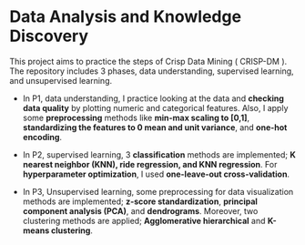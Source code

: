 # Data Analysis and Knowledge Discovery
This project aims to practice the steps of Crisp Data Mining ( CRISP-DM ).
The repository includes 3 phases, data understanding, supervised learning, and unsupervised learning.

- In P1, data understanding, I practice looking at the data and **checking data quality** by plotting numeric and categorical features. Also, I apply some **preprocessing** methods like **min-max scaling to [0,1]**,  **standardizing the features to 0 mean and unit variance**, and **one-hot encoding**.

- In P2, supervised learning, 3 **classification** methods are implemented; **K nearest neighbor (KNN), ride regression, and KNN regression**. For **hyperparameter optimization**, I used **one-leave-out cross-validation**.

- In P3, Unsupervised learning, some preprocessing for data visualization methods are implemented; **z-score standardization**, **principal component analysis (PCA)**, and **dendrograms**. Moreover, two clustering methods are applied; **Agglomerative hierarchical** and **K-means clustering**.
